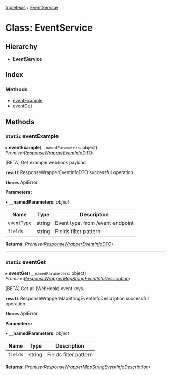 [tripletexjs](../README.md) › [EventService](eventservice.md)

# Class: EventService

## Hierarchy

* **EventService**

## Index

### Methods

* [eventExample](eventservice.md#static-eventexample)
* [eventGet](eventservice.md#static-eventget)

## Methods

### `Static` eventExample

▸ **eventExample**(`__namedParameters`: object): *Promise‹[ResponseWrapperEventInfoDTO](../interfaces/responsewrappereventinfodto.md)›*

[BETA] Get example webhook payload

**`result`** ResponseWrapperEventInfoDTO successful operation

**`throws`** ApiError

**Parameters:**

▪ **__namedParameters**: *object*

Name | Type | Description |
------ | ------ | ------ |
`eventType` | string | Event type, from /event endpoint |
`fields` | string | Fields filter pattern |

**Returns:** *Promise‹[ResponseWrapperEventInfoDTO](../interfaces/responsewrappereventinfodto.md)›*

___

### `Static` eventGet

▸ **eventGet**(`__namedParameters`: object): *Promise‹[ResponseWrapperMapStringEventInfoDescription](../interfaces/responsewrappermapstringeventinfodescription.md)›*

[BETA] Get all (WebHook) event keys.

**`result`** ResponseWrapperMapStringEventInfoDescription successful operation

**`throws`** ApiError

**Parameters:**

▪ **__namedParameters**: *object*

Name | Type | Description |
------ | ------ | ------ |
`fields` | string | Fields filter pattern |

**Returns:** *Promise‹[ResponseWrapperMapStringEventInfoDescription](../interfaces/responsewrappermapstringeventinfodescription.md)›*
